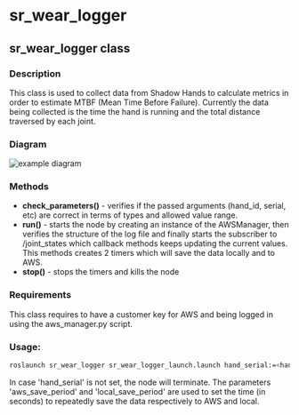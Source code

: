 # sr_wear_logger

## sr_wear_logger class

### Description

This class is used to collect data from Shadow Hands to calculate metrics in order to estimate MTBF (Mean Time Before Failure). Currently the data being collected is the time the hand is running and the total distance traversed by each joint. 

### Diagram 

![example diagram](https://drive.google.com/file/d/1W686eztRmWDlfMgkv8yb2xHpxSzeseC4)

### Methods 

- **check_parameters()** - verifies if the passed arguments (hand_id, serial, etc) are correct in terms of types and allowed value range.
- **run()** - starts the node by creating an instance of the AWSManager, then verifies the structure of the log file and finally starts the subscriber to /joint_states which callback methods keeps updating the current values. This methods creates 2 timers which will save the data locally and to AWS.
- **stop()** - stops the timers and kills the node

### Requirements

This class requires to have a customer key for AWS and being logged in using the aws_manager.py script.

### Usage:

```sh
roslaunch sr_wear_logger sr_wear_logger_launch.launch hand_serial:=<hand_serial> aws_save_period:=<time> local_save_period:=<time>
```
In case 'hand_serial' is not set, the node will terminate. 
The parameters 'aws_save_period' and 'local_save_period' are used to set the time (in seconds) to repeatedly save the data respectively to AWS and local.
